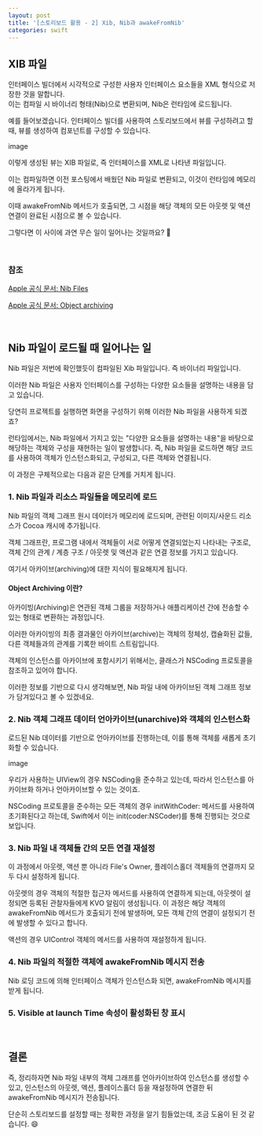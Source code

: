 ```yaml
---
layout: post
title: '[스토리보드 활용 - 2] Xib, Nib과 awakeFromNib'
categories: swift
---
```


## XIB 파일
인터페이스 빌더에서 시각적으로 구성한 사용자 인터페이스 요소들을 XML 형식으로 저장한 것을 말합니다.<br>
이는 컴파일 시 바이너리 형태(Nib)으로 변환되며, Nib은 런타임에 로드됩니다.<br>

예를 들어보겠습니다. 인터페이스 빌더를 사용하여 스토리보드에서 뷰를 구성하려고 할 때, 뷰를 생성하여 컴포넌트를 구성할 수 있습니다. <br>

image

이렇게 생성된 뷰는 XIB 파일로, 즉 인터페이스를 XML로 나타낸 파일입니다.<br>

이는 컴파일하면 이전 포스팅에서 배웠던 Nib 파일로 변환되고, 이것이 런타임에 메모리에 올라가게 됩니다.<br>

이때 awakeFromNib 메서드가 호출되면, 그 시점을 해당 객체의 모든 아웃렛 및 액션 연결이 완료된 시점으로 볼 수 있습니다.<br>

그렇다면 이 사이에 과연 무슨 일이 일어나는 것일까요? 🧐<br>

<br>

### 참조

[Apple 공식 문서: Nib Files](https://developer.apple.com/library/archive/documentation/Cocoa/Conceptual/LoadingResources/CocoaNibs/CocoaNibs.html#//apple_ref/doc/uid/10000051i-CH4-SW6)

[Apple 공식 문서: Object archiving](https://developer.apple.com/library/archive/documentation/General/Conceptual/DevPedia-CocoaCore/Archiving.html#//apple_ref/doc/uid/TP40008195-CH1-SW1)

<br>

## Nib 파일이 로드될 때 일어나는 일

Nib 파일은 저번에 확인했듯이 컴파일된 Xib 파일입니다. 즉 바이너리 파일입니다.<br>

이러한 Nib 파일은 사용자 인터페이스를 구성하는 다양한 요소들을 설명하는 내용을 담고 있습니다.<br>

당연히 프로젝트를 실행하면 화면을 구성하기 위해 이러한 Nib 파일을 사용하게 되겠죠? <br>


런타임에서는, Nib 파일에서 가지고 있는 "다양한 요소들을 설명하는 내용"을 바탕으로 해당하는 객체와 구성을 재현하는 일이 발생합니다. 즉, Nib 파일을 로드하면 해당 코드를 사용하여 객체가 인스턴스화되고, 구성되고, 다른 객체와 연결됩니다.<br>

이 과정은 구체적으로는 다음과 같은 단계를 거치게 됩니다.<br>


### 1. Nib 파일과 리소스 파일들을 메모리에 로드

Nib 파일의 객체 그래프 원시 데이터가 메모리에 로드되며, 관련된 이미지/사운드 리소스가 Cocoa 캐시에 추가됩니다.<br>

객체 그래프란, 프로그램 내에서 객체들이 서로 어떻게 연결되었는지 나타내는 구조로, 객체 간의 관계 / 계층 구조 / 아웃렛 및 액션과 같은 연결 정보를 가지고 있습니다.<br>

여기서 아카이브(archiving)에 대한 지식이 필요해지게 됩니다.<br>

#### Object Archiving 이란?

아카이빙(Archiving)은 연관된 객체 그룹을 저장하거나 애플리케이션 간에 전송할 수 있는 형태로 변환하는 과정입니다.<br>

이러한 아카이빙의 최종 결과물인 아카이브(archive)는 객체의 정체성, 캡슐화된 값들, 다른 객체들과의 관계를 기록한 바이트 스트림입니다.<br>

객체의 인스턴스를 아카이브에 포함시키기 위해서는, 클래스가 NSCoding 프로토콜을 참조하고 있어야 합니다.<br>

이러한 정보를 기반으로 다시 생각해보면,  Nib 파일 내에 아카이브된 객체 그래프 정보가 담겨있다고 볼 수 있겠네요.<br>


### 2. Nib 객체 그래프 데이터 언아카이브(unarchive)와 객체의 인스턴스화
로드된 Nib 데이터를 기반으로 언아카이브를 진행하는데, 이를 통해 객체를 새롭게 초기화할 수 있습니다.<br>

image

우리가 사용하는 UIView의 경우 NSCoding을 준수하고 있는데, 따라서 인스턴스를 아카이브화 하거나 언아카이브할 수 있는 것이죠.<br>

NSCoding 프로토콜을 준수하는 모든 객체의 경우 initWithCoder: 메서드를 사용하여 초기화된다고 하는데, Swift에서 이는 init(coder:NSCoder)를 통해 진행되는 것으로 보입니다.<br>

### 3. Nib 파일 내 객체들 간의 모든 연결 재설정
이 과정에서 아웃렛, 액션 뿐 아니라 File's Owner, 플레이스홀더 객체들의 연결까지 모두 다시 설정하게 됩니다.<br>

아웃렛의 경우 객체의 적절한 접근자 메서드를 사용하여 연결하게 되는데, 아웃렛이 설정되면 등록된 관찰자들에게 KVO 알림이 생성됩니다. 이 과정은 해당 객체의 awakeFromNib 메서드가 호출되기 전에 발생하며, 모든 객체 간의 연결이 설정되기 전에 발생할 수 있다고 합니다.<br>

액션의 경우 UIControl 객체의 메서드를 사용하여 재설정하게 됩니다.<br>

### 4. Nib 파일의 적절한 객체에 awakeFromNib 메시지 전송
Nib 로딩 코드에 의해 인터페이스 객체가 인스턴스화 되면, awakeFromNib 메시지를 받게 됩니다.<br>

### 5. Visible at launch Time 속성이 활성화된 창 표시

<br>

## 결론

즉, 정리하자면 Nib 파일 내부의 객체 그래프를 언아카이브하여 인스턴스를 생성할 수 있고, 인스턴스의 아웃렛, 액션, 플레이스홀더 등을 재설정하여 연결한 뒤 awakeFromNib 메시지가 전송됩니다.<br>

단순히 스토리보드를 설정할 때는 정확한 과정을 알기 힘들었는데, 조금 도움이 된 것 같습니다. 😄<br>